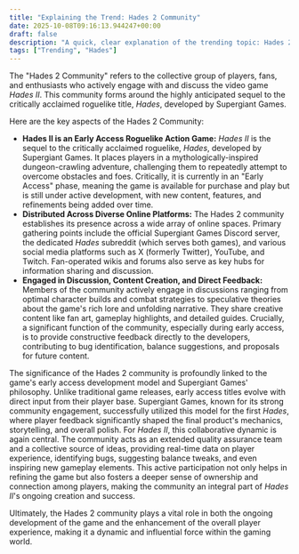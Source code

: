 ```yaml
---
title: "Explaining the Trend: Hades 2 Community"
date: 2025-10-08T09:16:13.944247+00:00
draft: false
description: "A quick, clear explanation of the trending topic: Hades 2 Community"
tags: ["Trending", "Hades"]
---
```


The "Hades 2 Community" refers to the collective group of players, fans, and enthusiasts who actively engage with and discuss the video game *Hades II*. This community forms around the highly anticipated sequel to the critically acclaimed roguelike title, *Hades*, developed by Supergiant Games.

Here are the key aspects of the Hades 2 Community:

*   **Hades II is an Early Access Roguelike Action Game:** *Hades II* is the sequel to the critically acclaimed roguelike, *Hades*, developed by Supergiant Games. It places players in a mythologically-inspired dungeon-crawling adventure, challenging them to repeatedly attempt to overcome obstacles and foes. Critically, it is currently in an "Early Access" phase, meaning the game is available for purchase and play but is still under active development, with new content, features, and refinements being added over time.
*   **Distributed Across Diverse Online Platforms:** The Hades 2 community establishes its presence across a wide array of online spaces. Primary gathering points include the official Supergiant Games Discord server, the dedicated *Hades* subreddit (which serves both games), and various social media platforms such as X (formerly Twitter), YouTube, and Twitch. Fan-operated wikis and forums also serve as key hubs for information sharing and discussion.
*   **Engaged in Discussion, Content Creation, and Direct Feedback:** Members of the community actively engage in discussions ranging from optimal character builds and combat strategies to speculative theories about the game's rich lore and unfolding narrative. They share creative content like fan art, gameplay highlights, and detailed guides. Crucially, a significant function of the community, especially during early access, is to provide constructive feedback directly to the developers, contributing to bug identification, balance suggestions, and proposals for future content.

The significance of the Hades 2 community is profoundly linked to the game's early access development model and Supergiant Games' philosophy. Unlike traditional game releases, early access titles evolve with direct input from their player base. Supergiant Games, known for its strong community engagement, successfully utilized this model for the first *Hades*, where player feedback significantly shaped the final product's mechanics, storytelling, and overall polish. For *Hades II*, this collaborative dynamic is again central. The community acts as an extended quality assurance team and a collective source of ideas, providing real-time data on player experience, identifying bugs, suggesting balance tweaks, and even inspiring new gameplay elements. This active participation not only helps in refining the game but also fosters a deeper sense of ownership and connection among players, making the community an integral part of *Hades II*'s ongoing creation and success.

Ultimately, the Hades 2 community plays a vital role in both the ongoing development of the game and the enhancement of the overall player experience, making it a dynamic and influential force within the gaming world.